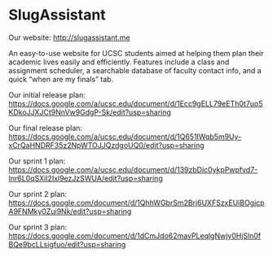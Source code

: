 # SlugAssistant

Our website: http://slugassistant.me


An easy-to-use website for UCSC students aimed at helping them plan their academic lives easily and efficiently. Features include a class and assignment scheduler, a searchable database of faculty contact info, and a quick “when are my finals” tab.

Our initial release plan: https://docs.google.com/a/ucsc.edu/document/d/1Ecc9gELL79eETh0t7uo5KDkoJJXJCt9NnVw9GdgP-Sk/edit?usp=sharing

Our final release plan: https://docs.google.com/a/ucsc.edu/document/d/1Q651IWqb5m9Uy-xCrQaHNDRF35z2NpWTOJJQzdgoUQ0/edit?usp=sharing

Our sprint 1 plan: https://docs.google.com/a/ucsc.edu/document/d/139zbDic0ykpPwpfvd7-Inr6L0qSXiI2Ixl9ezJzSWUA/edit?usp=sharing

Our sprint 2 plan: https://docs.google.com/document/d/1QhhWGbrSm2Brj6UXFSzxEUiBOgjcpA9FNMky0Zui9Nk/edit?usp=sharing

Our sprint 3 plan: https://docs.google.com/document/d/1dCmJdo62mavPLeqlgNwjy0HjSln0fBQe9bcLLsigfuo/edit?usp=sharing
